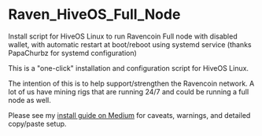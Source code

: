 # Raven_HiveOS_Full_Node

Install script for HiveOS Linux to run Ravencoin Full node with disabled wallet, with automatic restart at boot/reboot using systemd service (thanks PapaChurbz for systemd configuration)

This is a "one-click" installation and configuration script for HiveOS Linux.

The intention of this is to help support/strengthen the Ravencoin network. A lot of us have mining rigs that are running 24/7 and could be running a full node as well.

Please see my [install guide on Medium](https://medium.com) for caveats, warnings, and detailed copy/paste setup.
